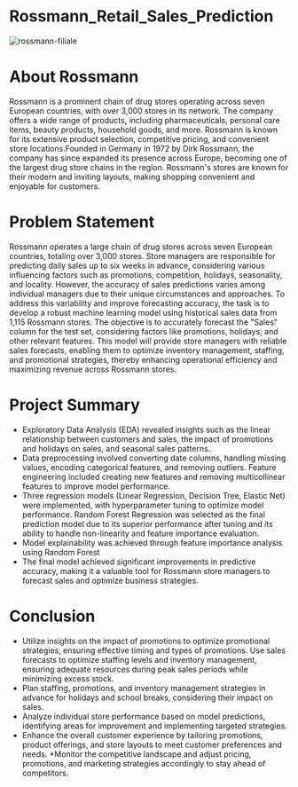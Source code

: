 # Rossmann_Retail_Sales_Prediction

![rossmann-filiale](https://github.com/Bhagyasri00/Sales_Prediction/assets/142825445/917fe920-0c39-4582-88cd-92a27a766db0)

#  About Rossmann
Rossmann is a prominent chain of drug stores operating across seven European countries, with over 3,000 stores in its network. The company offers a wide range of products, including pharmaceuticals, personal care items, beauty products, household goods, and more. Rossmann is known for its extensive product selection, competitive pricing, and convenient store locations.Founded in Germany in 1972 by Dirk Rossmann, the company has since expanded its presence across Europe, becoming one of the largest drug store chains in the region. Rossmann's stores are known for their modern and inviting layouts, making shopping convenient and enjoyable for customers.


#  Problem Statement

Rossmann operates a large chain of drug stores across seven European countries, totaling over 3,000 stores. Store managers are responsible for predicting daily sales up to six weeks in advance, considering various influencing factors such as promotions, competition, holidays, seasonality, and locality. However, the accuracy of sales predictions varies among individual managers due to their unique circumstances and approaches. To address this variability and improve forecasting accuracy, the task is to develop a robust machine learning model using historical sales data from 1,115 Rossmann stores. The objective is to accurately forecast the "Sales" column for the test set, considering factors like promotions, holidays, and other relevant features. This model will provide store managers with reliable sales forecasts, enabling them to optimize inventory management, staffing, and promotional strategies, thereby enhancing operational efficiency and maximizing revenue across Rossmann stores.

# Project Summary

*  Exploratory Data Analysis (EDA) revealed insights such as the linear relationship between customers and sales, the impact of promotions and holidays on sales, and seasonal sales patterns.
*  Data preprocessing involved converting date columns, handling missing values, encoding categorical features, and removing outliers.
Feature engineering included creating new features and removing multicollinear features to improve model performance.
*  Three regression models (Linear Regression, Decision Tree, Elastic Net) were implemented, with hyperparameter tuning to optimize model performance.
Random Forest Regression was selected as the final prediction model due to its superior performance after tuning and its ability to handle non-linearity and feature importance evaluation.
*  Model explainability was achieved through feature importance analysis using Random Forest
*  The final model achieved significant improvements in predictive accuracy, making it a valuable tool for Rossmann store managers to forecast sales and optimize business strategies.

# Conclusion

*  Utilize insights on the impact of promotions to optimize promotional strategies, ensuring effective timing and types of promotions.
Use sales forecasts to optimize staffing levels and inventory management, ensuring adequate resources during peak sales periods while minimizing excess stock.
*  Plan staffing, promotions, and inventory management strategies in advance for holidays and school breaks, considering their impact on sales.
*  Analyze individual store performance based on model predictions, identifying areas for improvement and implementing targeted strategies.
*  Enhance the overall customer experience by tailoring promotions, product offerings, and store layouts to meet customer preferences and needs.
*Monitor the competitive landscape and adjust pricing, promotions, and marketing strategies accordingly to stay ahead of competitors.

